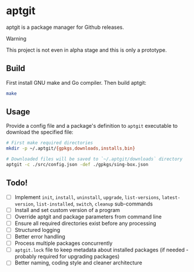 # aptgit
aptgit is a package manager for Github releases.

> [!WARNING]
> This project is not even in alpha stage and this is only a prototype.

## Build
First install GNU make and Go compiler. Then build aptgit:
```bash
make
```

## Usage
Provide a config file and a package's definition to `aptgit` executable to download the specified file:
```bash
# First make required directories
mkdir -p ~/.aptgit/{gpkgs,downloads,installs,bin}

# Downloaded files will be saved to `~/.aptgit/downloads` directory
aptgit -c ./src/config.json -def ./gpkgs/sing-box.json
```

## Todo!
- [ ] Implement `init`, `install`, `uninstall`, `upgrade`, `list-versions`, `latest-version`, `list-installed`, `switch`, `cleanup` sub-commands
- [ ] Install and set custom version of a program
- [ ] Override aptgit and package parameters from command line
- [ ] Ensure all required directories exist before any processing
- [ ] Structured logging
- [ ] Better error handling
- [ ] Process multiple packages concurrently
- [ ] `aptgit.lock` file to keep metadata about installed packages (if needed - probably required for upgrading packages)
- [ ] Better naming, coding style and cleaner architecture
